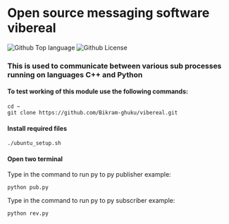 # Open source messaging software **vibereal**

![Github Top language](https://img.shields.io/github/languages/top/Bikram-ghuku/cerial)
![Github License](https://img.shields.io/github/license/Bikram-ghuku/cerial)

### This is used to communicate between various sub processes running on languages **C++** and **Python**

#### To test working of this module use the following commands:

```Clone this repository
cd ~
git clone https://github.com/Bikram-ghuku/vibereal.git
```
#### Install required files
```Setup the library
./ubuntu_setup.sh
```

#### Open two terminal

Type in the command to run py to py publisher example: 

```py-2-py pub
python pub.py
```

Type in the command to run py to py subscriber example:

```py-2-py sub
python rev.py
```



